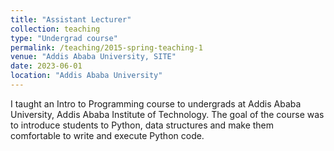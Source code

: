 ```yaml
---
title: "Assistant Lecturer"
collection: teaching
type: "Undergrad course"
permalink: /teaching/2015-spring-teaching-1
venue: "Addis Ababa University, SITE"
date: 2023-06-01
location: "Addis Ababa University"
---
```


I taught an Intro to Programming course to undergrads at Addis Ababa University, Addis Ababa Institute of Technology. The goal of the course was to introduce students to Python, data structures and make them comfortable to write and execute Python code.
